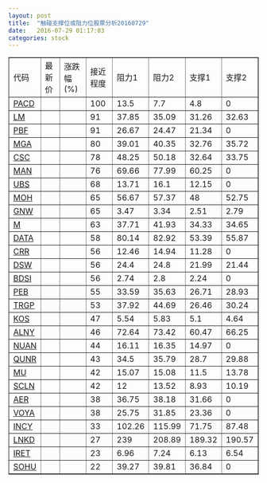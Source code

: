 ```yaml
---
layout: post
title:  "触碰支撑位或阻力位股票分析20160729"
date:   2016-07-29 01:17:03
categories: stock
---
```

<script type="text/javascript">
var stockList = []
stockList.push('gb_pacd');
stockList.push('gb_lm');
stockList.push('gb_pbf');
stockList.push('gb_mga');
stockList.push('gb_csc');
stockList.push('gb_man');
stockList.push('gb_ubs');
stockList.push('gb_moh');
stockList.push('gb_gnw');
stockList.push('gb_m');
stockList.push('gb_data');
stockList.push('gb_crr');
stockList.push('gb_dsw');
stockList.push('gb_bdsi');
stockList.push('gb_peb');
stockList.push('gb_trgp');
stockList.push('gb_kos');
stockList.push('gb_alny');
stockList.push('gb_nuan');
stockList.push('gb_qunr');
stockList.push('gb_mu');
stockList.push('gb_scln');
stockList.push('gb_aer');
stockList.push('gb_voya');
stockList.push('gb_incy');
stockList.push('gb_lnkd');
stockList.push('gb_iret');
stockList.push('gb_sohu');
</script>
<table border="1">
 <tr>
 <td>代码</td>
 <td>最新价</td>
 <td>涨跌幅(%)</td>
 <td>接近程度</td>
 <td>阻力1</td>
 <td>阻力2</td>
 <td>支撑1</td>
 <td>支撑2</td>
</tr>
  <tr id="pacd" class="green">
  <td><a href="http://stock.finance.sina.com.cn/usstock/quotes/PACD.html" target="_blank">PACD</a></td><td></td><td></td><td>100</td><td>13.5</td><td>7.7</td><td>4.8</td><td>0</td></tr>
  <tr id="lm" class="green">
  <td><a href="http://stock.finance.sina.com.cn/usstock/quotes/LM.html" target="_blank">LM</a></td><td></td><td></td><td>91</td><td>37.85</td><td>35.09</td><td>31.26</td><td>32.63</td></tr>
  <tr id="pbf" class="green">
  <td><a href="http://stock.finance.sina.com.cn/usstock/quotes/PBF.html" target="_blank">PBF</a></td><td></td><td></td><td>91</td><td>26.67</td><td>24.47</td><td>21.34</td><td>0</td></tr>
  <tr id="mga" class="red">
  <td><a href="http://stock.finance.sina.com.cn/usstock/quotes/MGA.html" target="_blank">MGA</a></td><td></td><td></td><td>80</td><td>39.01</td><td>40.35</td><td>32.76</td><td>35.72</td></tr>
  <tr id="csc" class="red">
  <td><a href="http://stock.finance.sina.com.cn/usstock/quotes/CSC.html" target="_blank">CSC</a></td><td></td><td></td><td>78</td><td>48.25</td><td>50.18</td><td>32.64</td><td>33.75</td></tr>
  <tr id="man" class="red">
  <td><a href="http://stock.finance.sina.com.cn/usstock/quotes/MAN.html" target="_blank">MAN</a></td><td></td><td></td><td>76</td><td>69.66</td><td>77.99</td><td>60.25</td><td>0</td></tr>
  <tr id="ubs" class="red">
  <td><a href="http://stock.finance.sina.com.cn/usstock/quotes/UBS.html" target="_blank">UBS</a></td><td></td><td></td><td>68</td><td>13.71</td><td>16.1</td><td>12.15</td><td>0</td></tr>
  <tr id="moh" class="green">
  <td><a href="http://stock.finance.sina.com.cn/usstock/quotes/MOH.html" target="_blank">MOH</a></td><td></td><td></td><td>65</td><td>56.67</td><td>57.37</td><td>48</td><td>52.75</td></tr>
  <tr id="gnw" class="green">
  <td><a href="http://stock.finance.sina.com.cn/usstock/quotes/GNW.html" target="_blank">GNW</a></td><td></td><td></td><td>65</td><td>3.47</td><td>3.34</td><td>2.51</td><td>2.79</td></tr>
  <tr id="m" class="green">
  <td><a href="http://stock.finance.sina.com.cn/usstock/quotes/M.html" target="_blank">M</a></td><td></td><td></td><td>63</td><td>37.71</td><td>41.93</td><td>34.33</td><td>34.65</td></tr>
  <tr id="data" class="green">
  <td><a href="http://stock.finance.sina.com.cn/usstock/quotes/DATA.html" target="_blank">DATA</a></td><td></td><td></td><td>58</td><td>80.14</td><td>82.92</td><td>53.39</td><td>55.87</td></tr>
  <tr id="crr" class="green">
  <td><a href="http://stock.finance.sina.com.cn/usstock/quotes/CRR.html" target="_blank">CRR</a></td><td></td><td></td><td>56</td><td>12.46</td><td>14.94</td><td>11.28</td><td>0</td></tr>
  <tr id="dsw" class="red">
  <td><a href="http://stock.finance.sina.com.cn/usstock/quotes/DSW.html" target="_blank">DSW</a></td><td></td><td></td><td>56</td><td>24.4</td><td>24.8</td><td>21.99</td><td>21.44</td></tr>
  <tr id="bdsi" class="green">
  <td><a href="http://stock.finance.sina.com.cn/usstock/quotes/BDSI.html" target="_blank">BDSI</a></td><td></td><td></td><td>56</td><td>2.74</td><td>2.8</td><td>2.24</td><td>0</td></tr>
  <tr id="peb" class="green">
  <td><a href="http://stock.finance.sina.com.cn/usstock/quotes/PEB.html" target="_blank">PEB</a></td><td></td><td></td><td>55</td><td>33.59</td><td>35.63</td><td>26.71</td><td>28.93</td></tr>
  <tr id="trgp" class="red">
  <td><a href="http://stock.finance.sina.com.cn/usstock/quotes/TRGP.html" target="_blank">TRGP</a></td><td></td><td></td><td>53</td><td>37.92</td><td>44.69</td><td>26.46</td><td>30.24</td></tr>
  <tr id="kos" class="red">
  <td><a href="http://stock.finance.sina.com.cn/usstock/quotes/KOS.html" target="_blank">KOS</a></td><td></td><td></td><td>47</td><td>5.54</td><td>5.83</td><td>5.1</td><td>4.64</td></tr>
  <tr id="alny" class="green">
  <td><a href="http://stock.finance.sina.com.cn/usstock/quotes/ALNY.html" target="_blank">ALNY</a></td><td></td><td></td><td>46</td><td>72.64</td><td>73.42</td><td>60.47</td><td>66.25</td></tr>
  <tr id="nuan" class="red">
  <td><a href="http://stock.finance.sina.com.cn/usstock/quotes/NUAN.html" target="_blank">NUAN</a></td><td></td><td></td><td>44</td><td>16.11</td><td>16.35</td><td>14.97</td><td>0</td></tr>
  <tr id="qunr" class="green">
  <td><a href="http://stock.finance.sina.com.cn/usstock/quotes/QUNR.html" target="_blank">QUNR</a></td><td></td><td></td><td>43</td><td>34.5</td><td>35.79</td><td>28.7</td><td>29.88</td></tr>
  <tr id="mu" class="green">
  <td><a href="http://stock.finance.sina.com.cn/usstock/quotes/MU.html" target="_blank">MU</a></td><td></td><td></td><td>42</td><td>15.07</td><td>15.08</td><td>11.5</td><td>13.78</td></tr>
  <tr id="scln" class="green">
  <td><a href="http://stock.finance.sina.com.cn/usstock/quotes/SCLN.html" target="_blank">SCLN</a></td><td></td><td></td><td>42</td><td>12</td><td>13.52</td><td>8.93</td><td>10.19</td></tr>
  <tr id="aer" class="red">
  <td><a href="http://stock.finance.sina.com.cn/usstock/quotes/AER.html" target="_blank">AER</a></td><td></td><td></td><td>38</td><td>36.75</td><td>38.18</td><td>31.66</td><td>0</td></tr>
  <tr id="voya" class="red">
  <td><a href="http://stock.finance.sina.com.cn/usstock/quotes/VOYA.html" target="_blank">VOYA</a></td><td></td><td></td><td>38</td><td>25.75</td><td>31.85</td><td>23.36</td><td>0</td></tr>
  <tr id="incy" class="green">
  <td><a href="http://stock.finance.sina.com.cn/usstock/quotes/INCY.html" target="_blank">INCY</a></td><td></td><td></td><td>33</td><td>102.26</td><td>115.99</td><td>71.75</td><td>87.48</td></tr>
  <tr id="lnkd" class="green">
  <td><a href="http://stock.finance.sina.com.cn/usstock/quotes/LNKD.html" target="_blank">LNKD</a></td><td></td><td></td><td>27</td><td>239</td><td>208.89</td><td>189.32</td><td>190.57</td></tr>
  <tr id="iret" class="green">
  <td><a href="http://stock.finance.sina.com.cn/usstock/quotes/IRET.html" target="_blank">IRET</a></td><td></td><td></td><td>23</td><td>6.96</td><td>7.24</td><td>6.13</td><td>6.54</td></tr>
  <tr id="sohu" class="green">
  <td><a href="http://stock.finance.sina.com.cn/usstock/quotes/SOHU.html" target="_blank">SOHU</a></td><td></td><td></td><td>22</td><td>39.27</td><td>39.81</td><td>36.84</td><td>0</td></tr>
</table>
